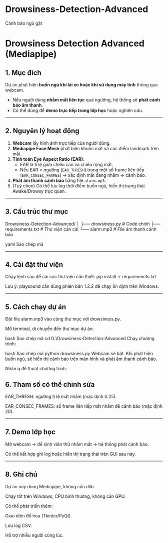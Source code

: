 # Drowsiness-Detection-Advanced
Cảnh báo ngủ gật 
# Drowsiness Detection Advanced (Mediapipe)

## 1. Mục đích
Dự án phát hiện **buồn ngủ khi lái xe hoặc khi sử dụng máy tính** thông qua webcam.  
- Nếu người dùng **nhắm mắt liên tục** quá ngưỡng, hệ thống sẽ **phát cảnh báo âm thanh**.  
- Có thể dùng để **demo trực tiếp trong lớp học** hoặc nghiên cứu.

---

## 2. Nguyên lý hoạt động

1. **Webcam** lấy hình ảnh trực tiếp của người dùng.
2. **Mediapipe Face Mesh** phát hiện khuôn mặt và các điểm landmark trên mắt.
3. **Tính toán Eye Aspect Ratio (EAR)**:
   - EAR là tỉ lệ giữa chiều cao và chiều rộng mắt.
   - Nếu EAR < ngưỡng (`EAR_THRESH`) trong một số frame liên tiếp (`EAR_CONSEC_FRAMES`) → xác định mắt đang nhắm → cảnh báo.
4. **Phát âm thanh cảnh báo** bằng file `alarm.mp3`.
5. (Tuỳ chọn) Có thể lưu log thời điểm buồn ngủ, hiển thị trạng thái Awake/Drowsy trực quan.

---

## 3. Cấu trúc thư mục

Drowsiness-Detection-Advanced/
│
├── drowsiness.py # Code chính
├── requirements.txt # Thư viện cần cài
└── alarm.mp3 # File âm thanh cảnh báo

yaml
Sao chép mã

---

## 4. Cài đặt thư viện

Chạy lệnh sau để cài các thư viện cần thiết:
pip install -r requirements.txt
 
Lưu ý: playsound cần dùng phiên bản 1.2.2 để chạy ổn định trên Windows.

---

## 5. Cách chạy dự án

Đặt file alarm.mp3 vào cùng thư mục với drowsiness.py.

Mở terminal, di chuyển đến thư mục dự án:

bash
Sao chép mã
cd D:\Drowsiness-Detection-Advanced
Chạy chương trình:

bash
Sao chép mã
python drowsiness.py
Webcam sẽ bật. Khi phát hiện buồn ngủ, sẽ hiển thị cảnh báo trên màn hình và phát âm thanh cảnh báo.

Nhấn q để thoát chương trình.

## 6. Tham số có thể chỉnh sửa

EAR_THRESH: ngưỡng tỉ lệ mắt nhắm (mặc định 0.25).

EAR_CONSEC_FRAMES: số frame liên tiếp mắt nhắm để cảnh báo (mặc định 20).

---

## 7. Demo lớp học

Mở webcam → để sinh viên thử nhắm mắt → hệ thống phát cảnh báo.

Có thể kết hợp ghi log hoặc hiển thị trạng thái trên GUI sau này.

---

## 8. Ghi chú

Dự án này dùng Mediapipe, không cần dlib.

Chạy tốt trên Windows, CPU bình thường, không cần GPU.

Có thể phát triển thêm:

Giao diện đồ họa (Tkinter/PyQt).

Lưu log CSV.

Hỗ trợ nhiều người cùng lúc.
